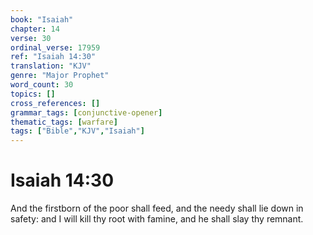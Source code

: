 ```yaml
---
book: "Isaiah"
chapter: 14
verse: 30
ordinal_verse: 17959
ref: "Isaiah 14:30"
translation: "KJV"
genre: "Major Prophet"
word_count: 30
topics: []
cross_references: []
grammar_tags: [conjunctive-opener]
thematic_tags: [warfare]
tags: ["Bible","KJV","Isaiah"]
---
```


# Isaiah 14:30

And the firstborn of the poor shall feed, and the needy shall lie down in safety: and I will kill thy root with famine, and he shall slay thy remnant.
